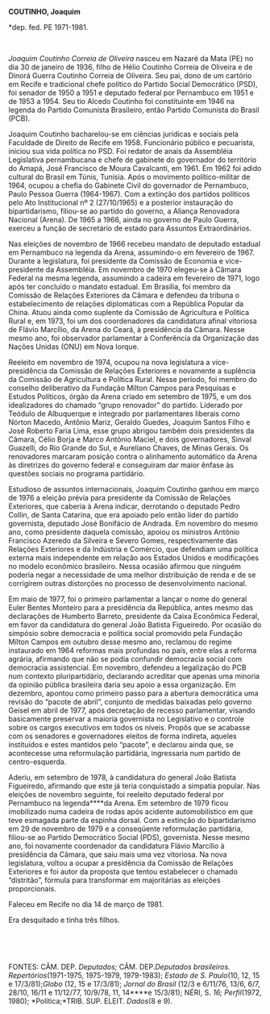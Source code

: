 **COUTINHO, Joaquim**

\*dep. fed. PE 1971-1981.

 

*Joaquim Coutinho Correia de Oliveira* nasceu em Nazaré da Mata (PE) no
dia 30 de janeiro de 1936, filho de Hélio Coutinho Correia de Oliveira e
de Dinorá Guerra Coutinho Correia de Oliveira. Seu pai, dono de um
cartório em Recife e tradicional chefe político do Partido Social
Democrático (PSD), foi senador de 1950 a 1951 e deputado federal por
Pernambuco em 1951 e de 1953 a 1954. Seu tio Alcedo Coutinho foi
constituinte em 1946 na legenda do Partido Comunista Brasileiro, então
Partido Comunista do Brasil (PCB).

Joaquim Coutinho bacharelou-se em ciências jurídicas e sociais pela
Faculdade de Direito de Recife em 1958. Funcionário público e
pecuarista, iniciou sua vida política no PSD. Foi redator de anais da
Assembléia Legislativa pernambucana e chefe de gabinete do governador do
território do Amapá, José Francisco de Moura Cavalcanti, em 1961. Em
1962 foi adido cultural do Brasil em Túnis, Tunísia. Após o movimento
político-militar de 1964, ocupou a chefia do Gabinete Civil do
governador de Pernambuco, Paulo Pessoa Guerra (1964-1967). Com a
extinção dos partidos políticos pelo Ato Institucional nº 2 (27/10/1965)
e a posterior instauração do bipartidarismo, filiou-se ao partido do
governo, a Aliança Renovadora Nacional (Arena). De 1965 a 1966, ainda no
governo de Paulo Guerra, exerceu a função de secretário de estado para
Assuntos Extraordinários.

Nas eleições de novembro de 1966 recebeu mandato de deputado estadual em
Pernambuco na legenda da Arena, assumindo-o em fevereiro de 1967.
Durante a legislatura, foi presidente da Comissão de Economia e
vice-presidente da Assembléia. Em novembro de 1970 elegeu-se à Câmara
Federal na mesma legenda, assumindo a cadeira em fevereiro de 1971, logo
após ter concluído o mandato estadual. Em Brasília, foi membro da
Comissão de Relações Exteriores da Câmara e defendeu da tribuna o
estabelecimento de relações diplomáticas com a República Popular da
China. Atuou ainda como suplente da Comissão de Agricultura e Política
Rural e, em 1973, foi um dos coordenadores da candidatura afinal
vitoriosa de Flávio Marcílio, da Arena do Ceará, à presidência da
Câmara. Nesse mesmo ano, foi observador parlamentar à Conferência da
Organização das Nações Unidas (ONU) em Nova Iorque.

Reeleito em novembro de 1974, ocupou na nova legislatura a
vice-presidência da Comissão de Relações Exteriores e novamente a
suplência da Comissão de Agricultura e Política Rural. Nesse período,
foi membro do conselho deliberativo da Fundação Mílton Campos para
Pesquisas e Estudos Políticos, órgão da Arena criado em setembro de
1975, e um dos idealizadores do chamado “grupo renovador” do partido.
Liderado por Teódulo de Albuquerque e integrado por parlamentares
liberais como Nórton Macedo, Antônio Mariz, Geraldo Guedes, Joaquim
Santos Filho e José Roberto Faria Lima, esse grupo abrigou também dois
presidentes da Câmara, Célio Borja e Marco Antônio Maciel, e dois
governadores, Sinval Guazelli, do Rio Grande do Sul, e Aureliano Chaves,
de Minas Gerais. Os renovadores marcaram posição contra o alinhamento
automático da Arena às diretrizes do governo federal e conseguiram dar
maior ênfase às questões sociais no programa partidário.

Estudioso de assuntos internacionais, Joaquim Coutinho ganhou em março
de 1976 a eleição prévia para presidente da Comissão de Relações
Exteriores, que caberia à Arena indicar, derrotando o deputado Pedro
Collin, de Santa Catarina, que era apoiado pelo então líder do partido
governista, deputado José Bonifácio de Andrada. Em novembro do mesmo
ano, como presidente daquela comissão, apoiou os ministros Antônio
Francisco Azeredo da Silveira e Severo Gomes, respectivamente das
Relações Exteriores e da Indústria e Comércio, que defendiam uma
política externa mais independente em relação aos Estados Unidos e
modificações no modelo econômico brasileiro. Nessa ocasião afirmou que
ninguém poderia negar a necessidade de uma melhor distribuição de renda
e de se corrigirem outras distorções no processo de desenvolvimento
nacional.

Em maio de 1977, foi o primeiro parlamentar a lançar o nome do general
Euler Bentes Monteiro para a presidência da República, antes mesmo das
declarações de Humberto Barreto, presidente da Caixa Econômica Federal,
em favor da candidatura do general João Batista Figueiredo. Por ocasião
do simpósio sobre democracia e política social promovido pela Fundação
Mílton Campos em outubro desse mesmo ano, reclamou do regime instaurado
em 1964 reformas mais profundas no país, entre elas a reforma agrária,
afirmando que não se podia confundir democracia social com democracia
assistencial. Em novembro, defendeu a legalização do PCB num contexto
pluripartidário, declarando acreditar que apenas uma minoria da opinião
pública brasileira daria seu apoio a essa organização. Em dezembro,
apontou como primeiro passo para a abertura democrática uma revisão do
“pacote de abril”, conjunto de medidas baixadas pelo governo Geisel em
abril de 1977, após decretação de recesso parlamentar, visando
basicamente preservar a maioria governista no Legislativo e o controle
sobre os cargos executivos em todos os níveis. Propôs que se acabasse
com os senadores e governadores eleitos de forma indireta, aqueles
instituídos e estes mantidos pelo “pacote”, e declarou ainda que, se
acontecesse uma reformulação partidária, ingressaria num partido de
centro-esquerda.

Aderiu, em setembro de 1978, à candidatura do general João Batista
Figueiredo, afirmando que este já teria conquistado a simpatia popular.
Nas eleições de novembro seguinte, foi reeleito deputado federal por
Pernambuco na legenda****da Arena. Em setembro de 1979 ficou imobilizado
numa cadeira de rodas após acidente automobilístico em que teve esmagada
parte da espinha dorsal. Com a extinção do bipartidarismo em 29 de
novembro de 1979 e a conseqüente reformulação partidária, filiou-se ao
Partido Democrático Social (PDS), governista. Nesse mesmo ano, foi
novamente coordenador da candidatura Flávio Marcílio à presidência da
Câmara, que saiu mais uma vez vitoriosa. Na nova legislatura, voltou a
ocupar a presidência da Comissão de Relações Exteriores e foi autor da
proposta que tentou estabelecer o chamado “distritão”, fórmula para
transformar em majoritárias as eleições proporcionais.

Faleceu em Recife no dia 14 de março de 1981.

Era desquitado e tinha três filhos.

 

 

FONTES: CÂM. DEP. *Deputados;* CÂM. DEP.*Deputados brasileiros.
Repertórios*(1971-1975, 1975-1979, 1979-1983); *Estado de S. Paulo*(10,
12, 15 e 17/3/81);*Globo* (12, 15 e 17/3/81); *Jornal do* *Brasil* (12/3
e 6/11/76, 13/6, 6/7, 28/10, 16/11 e 11/12/77, 10/9/78, 11, 14****e
15/3/81); NÉRI, S. *16; Perfil*(1972, 1980); *Política;*TRIB. SUP.
ELEIT. *Dados*(8 e 9).

 
